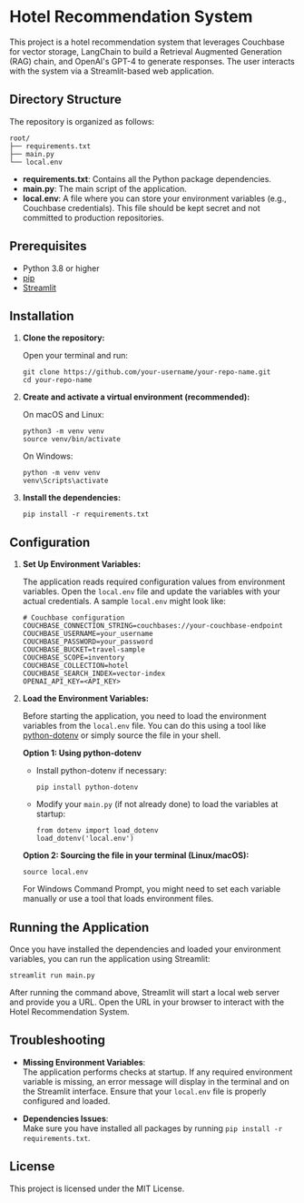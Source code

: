 # Hotel Recommendation System

This project is a hotel recommendation system that leverages Couchbase for vector storage, LangChain to build a Retrieval Augmented Generation (RAG) chain, and OpenAI's GPT-4 to generate responses. The user interacts with the system via a Streamlit-based web application.

## Directory Structure

The repository is organized as follows:

```
root/
├── requirements.txt
├── main.py
└── local.env
```

- **requirements.txt**: Contains all the Python package dependencies.
- **main.py**: The main script of the application.
- **local.env**: A file where you can store your environment variables (e.g., Couchbase credentials). This file should be kept secret and not committed to production repositories.

## Prerequisites

- Python 3.8 or higher
- [pip](https://pip.pypa.io/en/stable/installation/)
- [Streamlit](https://streamlit.io/)

## Installation

1. **Clone the repository:**

   Open your terminal and run:

   ```
   git clone https://github.com/your-username/your-repo-name.git
   cd your-repo-name
   ```

2. **Create and activate a virtual environment (recommended):**

   On macOS and Linux:

   ```
   python3 -m venv venv
   source venv/bin/activate
   ```

   On Windows:

   ```
   python -m venv venv
   venv\Scripts\activate
   ```

3. **Install the dependencies:**

   ```
   pip install -r requirements.txt
   ```

## Configuration

1. **Set Up Environment Variables:**

   The application reads required configuration values from environment variables. Open the `local.env` file and update the variables with your actual credentials. A sample `local.env` might look like:

   ```
   # Couchbase configuration
   COUCHBASE_CONNECTION_STRING=couchbases://your-couchbase-endpoint
   COUCHBASE_USERNAME=your_username
   COUCHBASE_PASSWORD=your_password
   COUCHBASE_BUCKET=travel-sample
   COUCHBASE_SCOPE=inventory
   COUCHBASE_COLLECTION=hotel
   COUCHBASE_SEARCH_INDEX=vector-index
   OPENAI_API_KEY=<API_KEY>
   ```

2. **Load the Environment Variables:**

   Before starting the application, you need to load the environment variables from the `local.env` file. You can do this using a tool like [python-dotenv](https://pypi.org/project/python-dotenv/) or simply source the file in your shell.

   **Option 1: Using python-dotenv**

   - Install python-dotenv if necessary:
     ```
     pip install python-dotenv
     ```
   - Modify your `main.py` (if not already done) to load the variables at startup:
     ```
     from dotenv import load_dotenv
     load_dotenv('local.env')
     ```

   **Option 2: Sourcing the file in your terminal (Linux/macOS):**

   ```
   source local.env
   ```

   For Windows Command Prompt, you might need to set each variable manually or use a tool that loads environment files.

## Running the Application

Once you have installed the dependencies and loaded your environment variables, you can run the application using Streamlit:

```
streamlit run main.py
```

After running the command above, Streamlit will start a local web server and provide you a URL. Open the URL in your browser to interact with the Hotel Recommendation System.

## Troubleshooting

- **Missing Environment Variables**:  
  The application performs checks at startup. If any required environment variable is missing, an error message will display in the terminal and on the Streamlit interface. Ensure that your `local.env` file is properly configured and loaded.

- **Dependencies Issues**:  
  Make sure you have installed all packages by running `pip install -r requirements.txt`.

## License

This project is licensed under the MIT License.